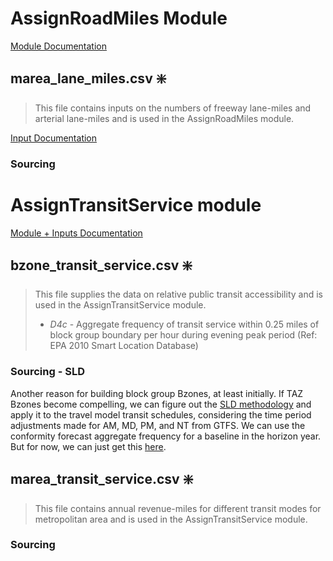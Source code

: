 # AssignRoadMiles Module

[Module Documentation](https://github.com/VisionEval/VisionEval-Docs/blob/master/tutorials/verspm/Modules_and_Outputs.md/#assignroadmiles)

## marea_lane_miles.csv ❇️

>This file contains inputs on the numbers of freeway lane-miles and arterial lane-miles and is used in the AssignRoadMiles module.

[Input Documentation](https://github.com/VisionEval/VisionEval-Docs/blob/master/tutorials/verspm/Modules_and_Outputs.md/#user-input-files-13)

### Sourcing


# AssignTransitService module

[Module + Inputs Documentation](https://github.com/VisionEval/VisionEval-Docs/blob/master/tutorials/verspm/Modules_and_Outputs.md/#assigntransitservice)

## bzone_transit_service.csv ❇️

>This file supplies the data on relative public transit accessibility and is used in the AssignTransitService module.
>- _D4c_ - Aggregate frequency of transit service within 0.25 miles of block group boundary per hour during evening peak period (Ref: EPA 2010 Smart Location Database)

### Sourcing - SLD
Another reason for building block group Bzones, at least initially. If TAZ Bzones become compelling, we can figure out the [SLD methodology](https://www.epa.gov/sites/production/files/2021-06/documents/epa_sld_3.0_technicaldocumentationuserguide_may2021.pdf) and apply it to the travel model transit schedules, considering the time period adjustments made for AM, MD, PM, and NT from GTFS. We can use the conformity forecast aggregate frequency for a baseline in the horizon year. But for now, we can just get this [here](https://geodata.epa.gov/arcgis/rest/services/OA/SmartLocationDatabase/MapServer/14).


## marea_transit_service.csv ❇️

>This file contains annual revenue-miles for different transit modes for metropolitan area and is used in the AssignTransitService module.
### Sourcing


